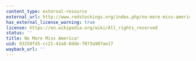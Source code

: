 ```yaml
---
content_type: external-resource
external_url: http://www.redstockings.org/index.php/no-more-miss-america
has_external_license_warning: true
license: https://en.wikipedia.org/wiki/All_rights_reserved
status: ''
title: No More Miss America!
uid: 93250fd5-cc21-42a8-8dde-f073a907ae17
wayback_url: ''
---
```

